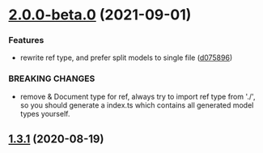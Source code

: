 # [2.0.0-beta.0](https://github.com/zcong1993/ts-mongoose-code-generator/compare/v1.3.1...v2.0.0-beta.0) (2021-09-01)

### Features

- rewrite ref type, and prefer split models to single file ([d075896](https://github.com/zcong1993/ts-mongoose-code-generator/commit/d075896d57db9059a1d16dc146baeccee83f6c29))

### BREAKING CHANGES

- remove & Document type for ref, always try to import ref type from './', so you should generate a index.ts which contains all generated model types yourself.

## [1.3.1](https://github.com/zcong1993/ts-mongoose-code-generator/compare/v1.3.0...v1.3.1) (2020-08-19)
